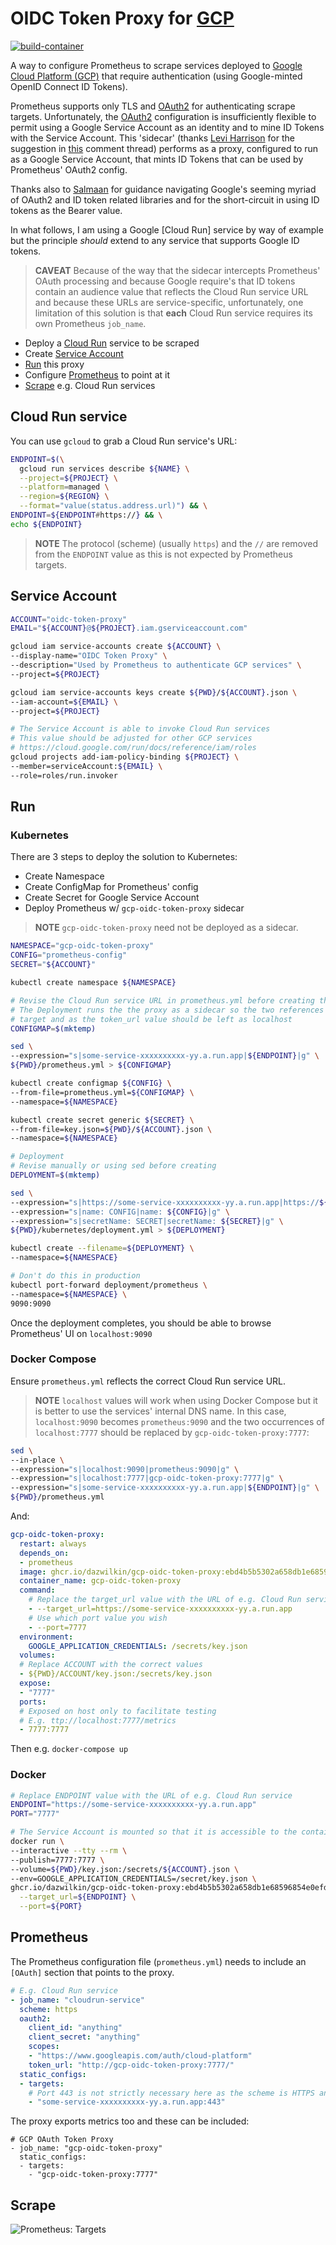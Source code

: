# OIDC Token Proxy for [GCP](https://cloud.google.com)

[![build-container](https://github.com/DazWilkin/gcp-oidc-token-proxy/actions/workflows/build-container.yml/badge.svg)](https://github.com/DazWilkin/gcp-oidc-token-proxy/actions/workflows/build-container.yml)

A way to configure Prometheus to scrape services deployed to [Google Cloud Platform (GCP)](https://cloud.google.com) that require authentication (using Google-minted OpenID Connect ID Tokens).

Prometheus supports only TLS and [OAuth2](https://prometheus.io/docs/prometheus/latest/configuration/configuration/#oauth2) for authenticating scrape targets. Unfortunately, the [OAuth2](https://prometheus.io/docs/prometheus/latest/configuration/configuration/#oauth2) configuration is insufficiently flexible to permit using a Google Service Account as an identity and to mine ID Tokens with the Service Account. This 'sidecar' (thanks [Levi Harrison](https://github.com/leviharrison) for the suggestion in [this](https://stackoverflow.com/a/69419467/609290) comment thread) performs as a proxy, configured to run as a Google Service Account, that mints ID Tokens that can be used by Prometheus' OAuth2 config.

Thanks also to [Salmaan](https://github.com/salrashid123) for guidance navigating Google's seeming myriad of OAuth2 and ID token related libraries and for the short-circuit in using ID tokens as the Bearer value.

In what follows, I am using a Google [Cloud Run] service by way of example but the principle *should* extend to any service that supports Google ID tokens.

> **CAVEAT** Because of the way that the sidecar intercepts Prometheus' OAuth processing and because Google require's that ID tokens contain an audience value that reflects the Cloud Run service URL and because these URLs are service-specific, unfortunately, one limitation of this solution is that **each** Cloud Run service requires its own Prometheus `job_name`.

+ Deploy a [Cloud Run](#cloud-run) service to be scraped
+ Create [Service Account](#service-account)
+ [Run](#run) this proxy
+ Configure [Prometheus](#prometheus) to point at it
+ [Scrape](#scrape) e.g. Cloud Run services

## Cloud Run service

You can use `gcloud` to grab a Cloud Run service's URL:

```bash
ENDPOINT=$(\
  gcloud run services describe ${NAME} \
  --project=${PROJECT} \
  --platform=managed \
  --region=${REGION} \
  --format="value(status.address.url)") && \
ENDPOINT=${ENDPOINT#https://} && \
echo ${ENDPOINT}
```

> **NOTE** The protocol (scheme) (usually `https`) and the `//` are removed from the `ENDPOINT` value as this is not expected by Prometheus targets.

## Service Account

```bash
ACCOUNT="oidc-token-proxy"
EMAIL="${ACCOUNT}@${PROJECT}.iam.gserviceaccount.com"

gcloud iam service-accounts create ${ACCOUNT} \
--display-name="OIDC Token Proxy" \
--description="Used by Prometheus to authenticate GCP services" \
--project=${PROJECT}

gcloud iam service-accounts keys create ${PWD}/${ACCOUNT}.json \
--iam-account=${EMAIL} \
--project=${PROJECT}

# The Service Account is able to invoke Cloud Run services
# This value should be adjusted for other GCP services
# https://cloud.google.com/run/docs/reference/iam/roles
gcloud projects add-iam-policy-binding ${PROJECT} \
--member=serviceAccount:${EMAIL} \
--role=roles/run.invoker
```

## Run

### Kubernetes

There are 3 steps to deploy the solution to Kubernetes:

+ Create Namespace
+ Create ConfigMap for Prometheus' config
+ Create Secret for Google Service Account
+ Deploy Prometheus w/ `gcp-oidc-token-proxy` sidecar

> **NOTE** `gcp-oidc-token-proxy` need not be deployed as a sidecar.

```bash
NAMESPACE="gcp-oidc-token-proxy"
CONFIG="prometheus-config"
SECRET="${ACCOUNT}"

kubectl create namespace ${NAMESPACE}

# Revise the Cloud Run service URL in prometheus.yml before creating the ConfigMap
# The Deployment runs the the proxy as a sidecar so the two references to it, as a
# target and as the token_url value should be left as localhost
CONFIGMAP=$(mktemp)

sed \
--expression="s|some-service-xxxxxxxxxx-yy.a.run.app|${ENDPOINT}|g" \
${PWD}/prometheus.yml > ${CONFIGMAP}

kubectl create configmap ${CONFIG} \
--from-file=prometheus.yml=${CONFIGMAP} \
--namespace=${NAMESPACE}

kubectl create secret generic ${SECRET} \
--from-file=key.json=${PWD}/${ACCOUNT}.json \
--namespace=${NAMESPACE}

# Deployment
# Revise manually or using sed before creating
DEPLOYMENT=$(mktemp)

sed \
--expression="s|https://some-service-xxxxxxxxxx-yy.a.run.app|https://${ENDPOINT}|g" \
--expression="s|name: CONFIG|name: ${CONFIG}|g" \
--expression="s|secretName: SECRET|secretName: ${SECRET}|g" \
${PWD}/kubernetes/deployment.yml > ${DEPLOYMENT}

kubectl create --filename=${DEPLOYMENT} \
--namespace=${NAMESPACE}

# Don't do this in production
kubectl port-forward deployment/prometheus \
--namespace=${NAMESPACE} \
9090:9090
```

Once the deployment completes, you should be able to browse Prometheus' UI on `localhost:9090`

### Docker Compose

Ensure `prometheus.yml` reflects the correct Cloud Run service URL.

> **NOTE** `localhost` values will work when using Docker Compose but it is better to use the services' internal DNS name. In this case, `localhost:9090` becomes `prometheus:9090` and the two occurrences of `localhost:7777` should be replaced by `gcp-oidc-token-proxy:7777`:

```bash
sed \
--in-place \
--expression="s|localhost:9090|prometheus:9090|g" \
--expression="s|localhost:7777|gcp-oidc-token-proxy:7777|g" \
--expression="s|some-service-xxxxxxxxxx-yy.a.run.app|${ENDPOINT}|g" \
${PWD}/prometheus.yml
```

And:

```YAML
gcp-oidc-token-proxy:
  restart: always
  depends_on:
  - prometheus
  image: ghcr.io/dazwilkin/gcp-oidc-token-proxy:ebd4b5b5302a658db1e68596854e0efdb7e0f99e
  container_name: gcp-oidc-token-proxy
  command:
    # Replace the target_url value with the URL of e.g. Cloud Run service
    - --target_url=https://some-service-xxxxxxxxxx-yy.a.run.app
    # Use which port value you wish
    - --port=7777
  environment:
    GOOGLE_APPLICATION_CREDENTIALS: /secrets/key.json
  volumes:
  # Replace ACCOUNT with the correct values
  - ${PWD}/ACCOUNT/key.json:/secrets/key.json
  expose:
  - "7777"
  ports:
  # Exposed on host only to facilitate testing
  # E.g. ttp://localhost:7777/metrics
  - 7777:7777
```

Then e.g. `docker-compose up`

### Docker

```bash
# Replace ENDPOINT value with the URL of e.g. Cloud Run service
ENDPOINT="https://some-service-xxxxxxxxxx-yy.a.run.app"
PORT="7777"

# The Service Account is mounted so that it is accessible to the container
docker run \
--interactive --tty --rm \
--publish=7777:7777 \
--volume=${PWD}/key.json:/secrets/${ACCOUNT}.json \
--env=GOOGLE_APPLICATION_CREDENTIALS=/secret/key.json \
ghcr.io/dazwilkin/gcp-oidc-token-proxy:ebd4b5b5302a658db1e68596854e0efdb7e0f99e \
  --target_url=${ENDPOINT} \
  --port=${PORT}
```

## Prometheus

The Prometheus configuration file (`prometheus.yml`) needs to include an `[OAuth]` section that points to the proxy.

```YAML
# E.g. Cloud Run service
- job_name: "cloudrun-service"
  scheme: https
  oauth2:
    client_id: "anything"
    client_secret: "anything"
    scopes:
    - "https://www.googleapis.com/auth/cloud-platform"
    token_url: "http://gcp-oidc-token-proxy:7777/"
  static_configs:
  - targets:
    # Port 443 is not strictly necessary here as the scheme is HTTPS and 443 is the default port
    - "some-service-xxxxxxxxxx-yy.a.run.app:443"
```

The proxy exports metrics too and these can be included:

```
# GCP OAuth Token Proxy
- job_name: "gcp-oidc-token-proxy"
  static_configs:
  - targets:
    - "gcp-oidc-token-proxy:7777"
```

## Scrape

![Prometheus: Targets](/images/prometheus.targets.png)
